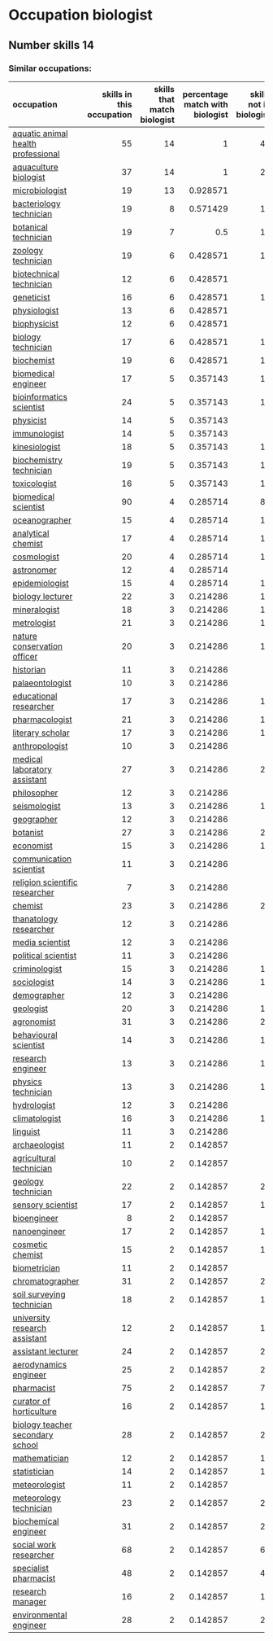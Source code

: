 # Occupation biologist
## Number skills 14
### Similar occupations:
| occupation                                                                  |   skills in this occupation |   skills that match biologist |   percentage match with biologist |   skills not in biologist |
|:----------------------------------------------------------------------------|----------------------------:|------------------------------:|----------------------------------:|--------------------------:|
| [aquatic animal health professional](aquatic_animal_health_professional.md) |                          55 |                            14 |                          1        |                        41 |
| [aquaculture biologist](aquaculture_biologist.md)                           |                          37 |                            14 |                          1        |                        23 |
| [microbiologist](microbiologist.md)                                         |                          19 |                            13 |                          0.928571 |                         6 |
| [bacteriology technician](bacteriology_technician.md)                       |                          19 |                             8 |                          0.571429 |                        11 |
| [botanical technician](botanical_technician.md)                             |                          19 |                             7 |                          0.5      |                        12 |
| [zoology technician](zoology_technician.md)                                 |                          19 |                             6 |                          0.428571 |                        13 |
| [biotechnical technician](biotechnical_technician.md)                       |                          12 |                             6 |                          0.428571 |                         6 |
| [geneticist](geneticist.md)                                                 |                          16 |                             6 |                          0.428571 |                        10 |
| [physiologist](physiologist.md)                                             |                          13 |                             6 |                          0.428571 |                         7 |
| [biophysicist](biophysicist.md)                                             |                          12 |                             6 |                          0.428571 |                         6 |
| [biology technician](biology_technician.md)                                 |                          17 |                             6 |                          0.428571 |                        11 |
| [biochemist](biochemist.md)                                                 |                          19 |                             6 |                          0.428571 |                        13 |
| [biomedical engineer](biomedical_engineer.md)                               |                          17 |                             5 |                          0.357143 |                        12 |
| [bioinformatics scientist](bioinformatics_scientist.md)                     |                          24 |                             5 |                          0.357143 |                        19 |
| [physicist](physicist.md)                                                   |                          14 |                             5 |                          0.357143 |                         9 |
| [immunologist](immunologist.md)                                             |                          14 |                             5 |                          0.357143 |                         9 |
| [kinesiologist](kinesiologist.md)                                           |                          18 |                             5 |                          0.357143 |                        13 |
| [biochemistry technician](biochemistry_technician.md)                       |                          19 |                             5 |                          0.357143 |                        14 |
| [toxicologist](toxicologist.md)                                             |                          16 |                             5 |                          0.357143 |                        11 |
| [biomedical scientist](biomedical_scientist.md)                             |                          90 |                             4 |                          0.285714 |                        86 |
| [oceanographer](oceanographer.md)                                           |                          15 |                             4 |                          0.285714 |                        11 |
| [analytical chemist](analytical_chemist.md)                                 |                          17 |                             4 |                          0.285714 |                        13 |
| [cosmologist](cosmologist.md)                                               |                          20 |                             4 |                          0.285714 |                        16 |
| [astronomer](astronomer.md)                                                 |                          12 |                             4 |                          0.285714 |                         8 |
| [epidemiologist](epidemiologist.md)                                         |                          15 |                             4 |                          0.285714 |                        11 |
| [biology lecturer](biology_lecturer.md)                                     |                          22 |                             3 |                          0.214286 |                        19 |
| [mineralogist](mineralogist.md)                                             |                          18 |                             3 |                          0.214286 |                        15 |
| [metrologist](metrologist.md)                                               |                          21 |                             3 |                          0.214286 |                        18 |
| [nature conservation officer](nature_conservation_officer.md)               |                          20 |                             3 |                          0.214286 |                        17 |
| [historian](historian.md)                                                   |                          11 |                             3 |                          0.214286 |                         8 |
| [palaeontologist](palaeontologist.md)                                       |                          10 |                             3 |                          0.214286 |                         7 |
| [educational researcher](educational_researcher.md)                         |                          17 |                             3 |                          0.214286 |                        14 |
| [pharmacologist](pharmacologist.md)                                         |                          21 |                             3 |                          0.214286 |                        18 |
| [literary scholar](literary_scholar.md)                                     |                          17 |                             3 |                          0.214286 |                        14 |
| [anthropologist](anthropologist.md)                                         |                          10 |                             3 |                          0.214286 |                         7 |
| [medical laboratory assistant](medical_laboratory_assistant.md)             |                          27 |                             3 |                          0.214286 |                        24 |
| [philosopher](philosopher.md)                                               |                          12 |                             3 |                          0.214286 |                         9 |
| [seismologist](seismologist.md)                                             |                          13 |                             3 |                          0.214286 |                        10 |
| [geographer](geographer.md)                                                 |                          12 |                             3 |                          0.214286 |                         9 |
| [botanist](botanist.md)                                                     |                          27 |                             3 |                          0.214286 |                        24 |
| [economist](economist.md)                                                   |                          15 |                             3 |                          0.214286 |                        12 |
| [communication scientist](communication_scientist.md)                       |                          11 |                             3 |                          0.214286 |                         8 |
| [religion scientific researcher](religion_scientific_researcher.md)         |                           7 |                             3 |                          0.214286 |                         4 |
| [chemist](chemist.md)                                                       |                          23 |                             3 |                          0.214286 |                        20 |
| [thanatology researcher](thanatology_researcher.md)                         |                          12 |                             3 |                          0.214286 |                         9 |
| [media scientist](media_scientist.md)                                       |                          12 |                             3 |                          0.214286 |                         9 |
| [political scientist](political_scientist.md)                               |                          11 |                             3 |                          0.214286 |                         8 |
| [criminologist](criminologist.md)                                           |                          15 |                             3 |                          0.214286 |                        12 |
| [sociologist](sociologist.md)                                               |                          14 |                             3 |                          0.214286 |                        11 |
| [demographer](demographer.md)                                               |                          12 |                             3 |                          0.214286 |                         9 |
| [geologist](geologist.md)                                                   |                          20 |                             3 |                          0.214286 |                        17 |
| [agronomist](agronomist.md)                                                 |                          31 |                             3 |                          0.214286 |                        28 |
| [behavioural scientist](behavioural_scientist.md)                           |                          14 |                             3 |                          0.214286 |                        11 |
| [research engineer](research_engineer.md)                                   |                          13 |                             3 |                          0.214286 |                        10 |
| [physics technician](physics_technician.md)                                 |                          13 |                             3 |                          0.214286 |                        10 |
| [hydrologist](hydrologist.md)                                               |                          12 |                             3 |                          0.214286 |                         9 |
| [climatologist](climatologist.md)                                           |                          16 |                             3 |                          0.214286 |                        13 |
| [linguist](linguist.md)                                                     |                          11 |                             3 |                          0.214286 |                         8 |
| [archaeologist](archaeologist.md)                                           |                          11 |                             2 |                          0.142857 |                         9 |
| [agricultural technician](agricultural_technician.md)                       |                          10 |                             2 |                          0.142857 |                         8 |
| [geology technician](geology_technician.md)                                 |                          22 |                             2 |                          0.142857 |                        20 |
| [sensory scientist](sensory_scientist.md)                                   |                          17 |                             2 |                          0.142857 |                        15 |
| [bioengineer](bioengineer.md)                                               |                           8 |                             2 |                          0.142857 |                         6 |
| [nanoengineer](nanoengineer.md)                                             |                          17 |                             2 |                          0.142857 |                        15 |
| [cosmetic chemist](cosmetic_chemist.md)                                     |                          15 |                             2 |                          0.142857 |                        13 |
| [biometrician](biometrician.md)                                             |                          11 |                             2 |                          0.142857 |                         9 |
| [chromatographer](chromatographer.md)                                       |                          31 |                             2 |                          0.142857 |                        29 |
| [soil surveying technician](soil_surveying_technician.md)                   |                          18 |                             2 |                          0.142857 |                        16 |
| [university research assistant](university_research_assistant.md)           |                          12 |                             2 |                          0.142857 |                        10 |
| [assistant lecturer](assistant_lecturer.md)                                 |                          24 |                             2 |                          0.142857 |                        22 |
| [aerodynamics engineer](aerodynamics_engineer.md)                           |                          25 |                             2 |                          0.142857 |                        23 |
| [pharmacist](pharmacist.md)                                                 |                          75 |                             2 |                          0.142857 |                        73 |
| [curator of horticulture](curator_of_horticulture.md)                       |                          16 |                             2 |                          0.142857 |                        14 |
| [biology teacher secondary school](biology_teacher_secondary_school.md)     |                          28 |                             2 |                          0.142857 |                        26 |
| [mathematician](mathematician.md)                                           |                          12 |                             2 |                          0.142857 |                        10 |
| [statistician](statistician.md)                                             |                          14 |                             2 |                          0.142857 |                        12 |
| [meteorologist](meteorologist.md)                                           |                          11 |                             2 |                          0.142857 |                         9 |
| [meteorology technician](meteorology_technician.md)                         |                          23 |                             2 |                          0.142857 |                        21 |
| [biochemical engineer](biochemical_engineer.md)                             |                          31 |                             2 |                          0.142857 |                        29 |
| [social work researcher](social_work_researcher.md)                         |                          68 |                             2 |                          0.142857 |                        66 |
| [specialist pharmacist](specialist_pharmacist.md)                           |                          48 |                             2 |                          0.142857 |                        46 |
| [research manager](research_manager.md)                                     |                          16 |                             2 |                          0.142857 |                        14 |
| [environmental engineer](environmental_engineer.md)                         |                          28 |                             2 |                          0.142857 |                        26 |
